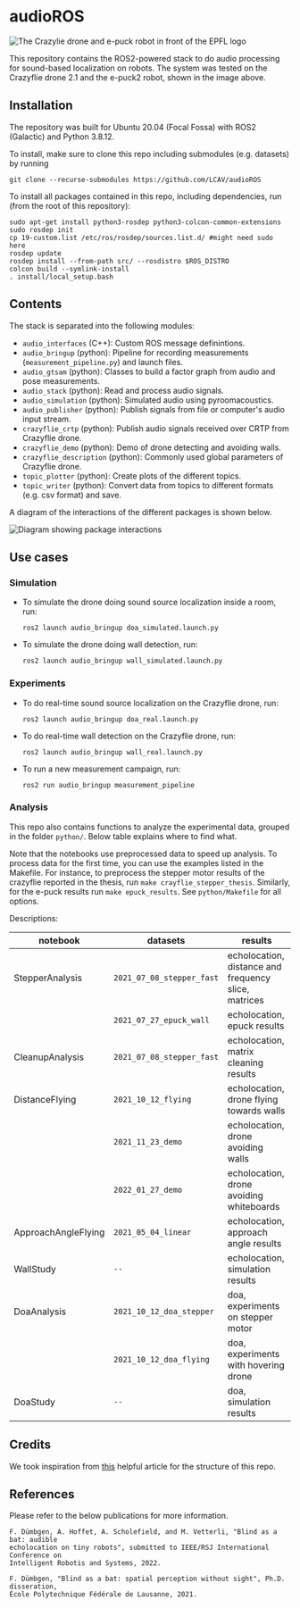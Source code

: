 # audioROS

![The Crazylie drone and e-puck robot in front of the EPFL logo](doc/epuck-drone.png)

This repository contains the ROS2-powered stack to do audio processing for sound-based localization on robots. The system was tested on the Crazyflie drone 2.1 and the e-puck2 robot, shown in the image above.

## Installation

The repository was built for Ubuntu 20.04 (Focal Fossa) with ROS2 (Galactic) and Python 3.8.12. 

To install, make sure to clone this repo including submodules (e.g. datasets) by running
```
git clone --recurse-submodules https://github.com/LCAV/audioROS
```

To install all packages contained in this repo, including dependencies, run (from the root of this repository):
```
sudo apt-get install python3-rosdep python3-colcon-common-extensions
sudo rosdep init
cp 19-custom.list /etc/ros/rosdep/sources.list.d/ #might need sudo here
rosdep update 
rosdep install --from-path src/ --rosdistro $ROS_DISTRO
colcon build --symlink-install
. install/local_setup.bash
```

## Contents

The stack is separated into the following modules:

- `audio_interfaces` (C++): Custom ROS message definintions.
- `audio_bringup` (python): Pipeline for recording measurements (`measurement_pipeline.py`) and launch files.
- `audio_gtsam` (python): Classes to build a factor graph from audio and pose measurements.
- `audio_stack` (python): Read and process audio signals.
- `audio_simulation` (python): Simulated audio using pyroomacoustics.
- `audio_publisher` (python): Publish signals from file or computer's audio input stream.
- `crazyflie_crtp` (python): Publish audio signals received over CRTP from Crazyflie drone.
- `crazyflie_demo` (python): Demo of drone detecting and avoiding walls.
- `crazyflie_description` (python): Commonly used global parameters of Crazyflie drone.
- `topic_plotter` (python): Create plots of the different topics.
- `topic_writer` (python): Convert data from topics to different formats (e.g. csv format) and save.


A diagram of the interactions of the different packages is shown below.

![Diagram showing package interactions](https://app.lucidchart.com/publicSegments/view/8da32e75-dd1a-45f2-a5a3-6a195968585d/image.png)

## Use cases

### Simulation

- To simulate the drone doing sound source localization inside a room, run:
  ```
  ros2 launch audio_bringup doa_simulated.launch.py
  ```
- To simulate the drone doing wall detection, run:
  ```
  ros2 launch audio_bringup wall_simulated.launch.py
  ```

### Experiments

- To do real-time sound source localization on the Crazyflie drone, run:
  ```
  ros2 launch audio_bringup doa_real.launch.py
  ```
- To do real-time wall detection on the Crazyflie drone, run:
  ```
  ros2 launch audio_bringup wall_real.launch.py
  ```
- To run a new measurement campaign, run:
  ```
  ros2 run audio_bringup measurement_pipeline
  ```

### Analysis

This repo also contains functions to analyze the experimental data, grouped in the folder `python/`. Below table explains where to find what.

Note that the notebooks use preprocessed data to speed up analysis. To process data for the first time, you can use the examples listed in the Makefile. For instance, to preprocess the stepper motor results of the crazyflie reported in the thesis, run
`make crayflie_stepper_thesis`. Similarly, for the e-puck results run `make epuck_results`. See `python/Makefile` for all options.

Descriptions:

| notebook            | datasets                 | results                                                  |
|---------------------|--------------------------|----------------------------------------------------------|
|  StepperAnalysis    | `2021_07_08_stepper_fast`|   echolocation, distance and frequency slice, matrices   |
|                     | `2021_07_27_epuck_wall  `|   echolocation, epuck results                            |                                                                                                                                                                                                 
|  CleanupAnalysis    | `2021_07_08_stepper_fast`|   echolocation, matrix cleaning results                  |
|  DistanceFlying     | `2021_10_12_flying      `|   echolocation, drone flying towards walls               |
|                     | `2021_11_23_demo        `|   echolocation, drone avoiding walls                     |
|                     | `2022_01_27_demo        `|   echolocation, drone avoiding whiteboards               |
|  ApproachAngleFlying| `2021_05_04_linear      `|   echolocation, approach angle results                   |
|  WallStudy          | `--                     `|   echolocation, simulation results                       |
|  DoaAnalysis        | `2021_10_12_doa_stepper `|   doa, experiments on stepper motor                      |
|                     | `2021_10_12_doa_flying  `|   doa, experiments with hovering drone                   |
|  DoaStudy           | `--                     `|   doa, simulation results                                |


## Credits

We took inspiration from [this](https://roboticsbackend.com/package-organization-for-a-ros-stack-best-practices/) helpful article for the structure of this repo.

## References

Please refer to the below publications for more information.

```
F. Dümbgen, A. Hoffet, A. Scholefield, and M. Vetterli, "Blind as a bat: audible 
echolocation on tiny robots", submitted to IEEE/RSJ International Conference on 
Intelligent Robotis and Systems, 2022.
```

```
F. Dümbgen, "Blind as a bat: spatial perception without sight", Ph.D. disseration, 
École Polytechnique Fédérale de Lausanne, 2021.
```
